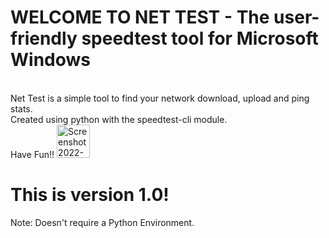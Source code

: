 # WELCOME TO NET TEST - The user-friendly speedtest tool for Microsoft Windows

<br> Net Test is a simple tool to find your network download, upload and ping stats.
<br> Created using python with the speedtest-cli module.
<br> Have Fun!!
<img width="53" alt="Screenshot 2022-09-07 183115" src="https://user-images.githubusercontent.com/70995581/188884884-76f1aca3-448b-424a-9f40-a3198efcf3ed.png">
<br>
# This is version 1.0!
Note: Doesn't require a Python Environment.
